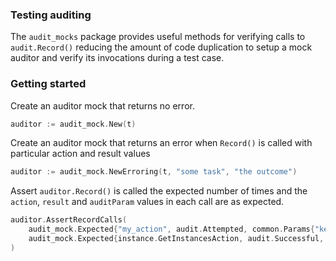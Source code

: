 ### Testing auditing

The `audit_mocks` package provides useful methods for verifying calls to `audit.Record()` reducing the amount of 
code duplication to setup a mock auditor and verify its invocations during a test case.

### Getting started
Create an auditor mock that returns no error.
```go
auditor := audit_mock.New(t)
```
Create an auditor mock that returns an error when `Record()` is called with particular action and result values
```go
auditor := audit_mock.NewErroring(t, "some task", "the outcome")
```
Assert `auditor.Record()` is called the expected number of times and the `action`, `result` and `auditParam` values in
 each call are as expected.
```go
auditor.AssertRecordCalls(
    audit_mock.Expected{"my_action", audit.Attempted, common.Params{"key":"value"},
    audit_mock.Expected{instance.GetInstancesAction, audit.Successful, nil},
)
```

